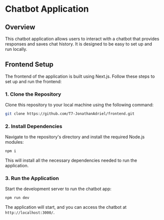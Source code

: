 # Chatbot Application

## Overview

This chatbot application allows users to interact with a chatbot that provides responses and saves chat history. It is designed to be easy to set up and run locally.

## Frontend Setup

The frontend of the application is built using Next.js. Follow these steps to set up and run the frontend:

### 1. Clone the Repository

Clone this repository to your local machine using the following command:

```bash
git clone https://github.com/T7-JonathanAdriel/frontend.git
```

### 2. Install Dependencies

Navigate to the repository's directory and install the required Node.js modules:

```bash
npm i
```
This will install all the necessary dependencies needed to run the application.

### 3. Run the Application

Start the development server to run the chatbot app:

```bash
npm run dev
```
The application will start, and you can access the chatbot at `http://localhost:3000/`.
